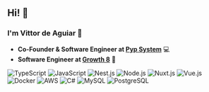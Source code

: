 ## Hi! 🖖

### I'm Vittor de Aguiar 🥶

- **Co-Founder & Software Engineer at [Pyp System](https://pypsystem.com)** 💻
- **Software Engineer at [Growth 8](https://www.growth8.com.br/inicio/)** 🏫

![TypeScript](https://img.shields.io/badge/TypeScript-3178C6?logo=typescript&logoColor=fff)
![JavaScript](https://img.shields.io/badge/JavaScript-F7DF1E?logo=javascript&logoColor=000)
![Nest.js](https://img.shields.io/badge/Nest.js-%23E0234E.svg?&logo=NestJS&logoColor=red)
![Node.js](https://img.shields.io/badge/-Node.js-6DA55F?&logo=Node.js&logoColor=white)
![Nuxt.js](https://img.shields.io/badge/Nuxt.js-00C58E?style=flat-square&logo=nuxt.js&logoColor=white)
![Vue.js](https://img.shields.io/badge/Vue.js-4FC08D?logo=vuedotjs&logoColor=fff)
![Docker](https://img.shields.io/badge/Docker-2496ED?logo=docker&logoColor=fff)
![AWS](https://img.shields.io/badge/AWS-%23FF9900.svg?logo=amazon-web-services&logoColor=white)
![C#](https://img.shields.io/badge/C%23-%23239120.svg?logo=csharp&logoColor=white)
![MySQL](https://img.shields.io/badge/MySQL-4479A1?logo=mysql&logoColor=fff)
![PostgreSQL](https://img.shields.io/badge/PostgreSQL-336791?logo=postgresql&logoColor=fff)
